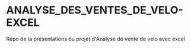 # ANALYSE_DES_VENTES_DE_VELO-EXCEL
Repo de la  présentations du projet d'Analyse de vente de velo avec excel
